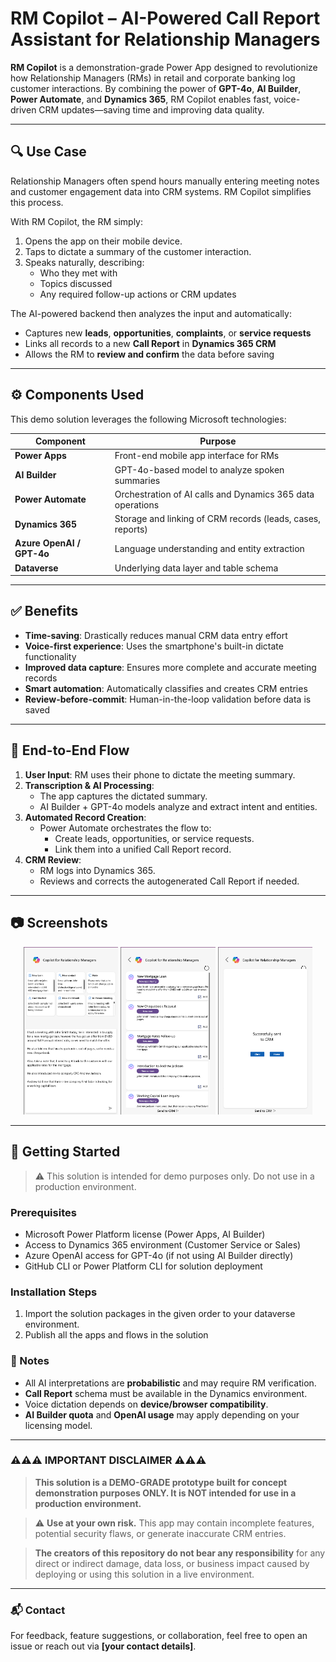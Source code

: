 # RM Copilot – AI-Powered Call Report Assistant for Relationship Managers

**RM Copilot** is a demonstration-grade Power App designed to revolutionize how Relationship Managers (RMs) in retail and corporate banking log customer interactions. By combining the power of **GPT-4o**, **AI Builder**, **Power Automate**, and **Dynamics 365**, RM Copilot enables fast, voice-driven CRM updates—saving time and improving data quality.

---

## 🔍 Use Case

Relationship Managers often spend hours manually entering meeting notes and customer engagement data into CRM systems. RM Copilot simplifies this process.

With RM Copilot, the RM simply:

1. Opens the app on their mobile device.
2. Taps to dictate a summary of the customer interaction.
3. Speaks naturally, describing:
   - Who they met with
   - Topics discussed
   - Any required follow-up actions or CRM updates

The AI-powered backend then analyzes the input and automatically:

- Captures new **leads**, **opportunities**, **complaints**, or **service requests**
- Links all records to a new **Call Report** in **Dynamics 365 CRM**
- Allows the RM to **review and confirm** the data before saving

---

## ⚙️ Components Used

This demo solution leverages the following Microsoft technologies:

| Component         | Purpose                                                       |
|------------------|---------------------------------------------------------------|
| **Power Apps**    | Front-end mobile app interface for RMs                        |
| **AI Builder**    | GPT-4o-based model to analyze spoken summaries                |
| **Power Automate**| Orchestration of AI calls and Dynamics 365 data operations   |
| **Dynamics 365**  | Storage and linking of CRM records (leads, cases, reports)    |
| **Azure OpenAI / GPT-4o** | Language understanding and entity extraction         |
| **Dataverse**     | Underlying data layer and table schema                        |

---

## ✅ Benefits

- **Time-saving**: Drastically reduces manual CRM data entry effort
- **Voice-first experience**: Uses the smartphone's built-in dictate functionality
- **Improved data capture**: Ensures more complete and accurate meeting records
- **Smart automation**: Automatically classifies and creates CRM entries
- **Review-before-commit**: Human-in-the-loop validation before data is saved

---

## 🔁 End-to-End Flow

1. **User Input**: RM uses their phone to dictate the meeting summary.
2. **Transcription & AI Processing**:
   - The app captures the dictated summary.
   - AI Builder + GPT-4o models analyze and extract intent and entities.
3. **Automated Record Creation**:
   - Power Automate orchestrates the flow to:
     - Create leads, opportunities, or service requests.
     - Link them into a unified Call Report record.
4. **CRM Review**:
   - RM logs into Dynamics 365.
   - Reviews and corrects the autogenerated Call Report if needed.

---

## 📷 Screenshots

<p align="center">
  <img src="images/screen1.png" alt="Screen 1" width="30%" />
  <img src="images/screen2.png" alt="Screen 2" width="30%" />
  <img src="images/screen3.png" alt="Screen 3" width="30%" />
</p>

---

## 🚀 Getting Started

> ⚠️ This solution is intended for demo purposes only. Do not use in a production environment.

### Prerequisites

- Microsoft Power Platform license (Power Apps, AI Builder)
- Access to Dynamics 365 environment (Customer Service or Sales)
- Azure OpenAI access for GPT-4o (if not using AI Builder directly)
- GitHub CLI or Power Platform CLI for solution deployment

### Installation Steps

1. Import the solution packages in the given order to your dataverse environment.
2. Publish all the apps and flows in the solution

### 🧠 Notes

- All AI interpretations are **probabilistic** and may require RM verification.
- **Call Report** schema must be available in the Dynamics environment.
- Voice dictation depends on **device/browser compatibility**.
- **AI Builder quota** and **OpenAI usage** may apply depending on your licensing model.

---

### ⚠️⚠️⚠️ IMPORTANT DISCLAIMER ⚠️⚠️⚠️

> **This solution is a DEMO-GRADE prototype built for concept demonstration purposes ONLY. It is NOT intended for use in a production environment.**

> ⚠️ **Use at your own risk.** This app may contain incomplete features, potential security flaws, or generate inaccurate CRM entries.

> **The creators of this repository do not bear any responsibility** for any direct or indirect damage, data loss, or business impact caused by deploying or using this solution in a live environment.

---

### 📬 Contact

For feedback, feature suggestions, or collaboration, feel free to open an issue or reach out via **[your contact details]**.
